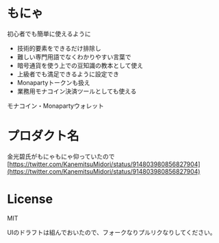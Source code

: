 # もにゃ

初心者でも簡単に使えるように

* 技術的要素をできるだけ排除し
* 難しい専門用語でなくわかりやすい言葉で
* 暗号通貨を使う上での豆知識の教本として使え
* 上級者でも満足できるように設定でき
* Monapartyトークンも扱え
* 業務用モナコイン決済ツールとしても使える

モナコイン・Monapartyウォレット

# プロダクト名
金光碧氏がもにゃもにゃ仰っていたので
[https://twitter.com/KanemitsuMidori/status/914803980856827904](https://twitter.com/KanemitsuMidori/status/914803980856827904)


# License
MIT

UIのドラフトは組んでおいたので、フォークなりプルリクなりしてください。
